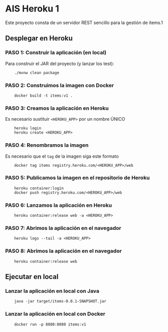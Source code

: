 # AIS  Heroku 1

Este proyecto consta de un servidor REST sencillo para la gestión de items.1

## Desplegar en Heroku

###  PASO 1: Construir la aplicación (en local)

Para construir el JAR del proyecto (y lanzar los test):

```
    ./mvnw clean package
```

###  PASO 2: Construimos la imagen con Docker

```
    docker build -t items:v1 .
```

###  PASO 3: Creamos la aplicación en Heroku

Es necesario sustituir `<HEROKU_APP>` por un nombre ÚNICO 

```
    heroku login
    heroku create <HEROKU_APP>
```

###  PASO 4: Renombramos la imagen

Es necesario que el `tag` de la imagen siga este formato

```
    docker tag items registry.heroku.com/<HEROKU_APP>/web
```

###  PASO 5: Publicamos la imagen en el repositorio de Heroku

```
    heroku container:login
    docker push registry.heroku.com/<HEROKU_APP>/web
```

###  PASO 6: Lanzamos la aplicación en Heroku

```
    heroku container:release web -a <HEROKU_APP>
```

###  PASO 7: Abrimos la aplicación en el navegador

```
    heroku logs --tail -a <HEROKU_APP>
```

###  PASO 8: Abrimos la aplicación en el navegador

```
    heroku container:release web
```

## Ejecutar en local


### Lanzar la aplicación en local con Java


```
    java -jar target/items-0.0.1-SNAPSHOT.jar 
```

### Lanzar la aplicación en local con Docker


```
    docker run -p 8080:8080 items:v1
```

